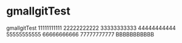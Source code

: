 # gmallgitTest
gmallgitTest
11111111111
22222222222
33333333333
44444444444
55555555555
66666666666
77777777777
BBBBBBBBBBB
